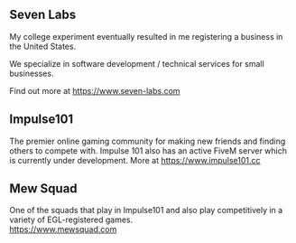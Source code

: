 

Seven Labs
----------
My college experiment eventually resulted in me registering a business in the United States.  
  
We specialize in software development / technical services for small businesses.  

Find out more at https://www.seven-labs.com
  
  
Impulse101
----------
The premier online gaming community for making new friends and finding others to compete with. Impulse 101
also has an active FiveM server which is currently under development. More at https://www.impulse101.cc
  
  
Mew Squad
----------
One of the squads that play in Impulse101 and also play competitively in a variety of EGL-registered games.  
https://www.mewsquad.com
